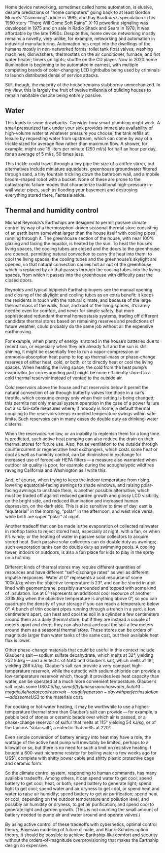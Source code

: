 Home device networking, sometimes called home automation, is elusive,
despite predictions of “home computers” going back to at least Gordon
Moore’s “Cramming” article in 1965, and Ray Bradbury’s speculation in
his 1950 story “There Will Come Soft Rains”.  X-10 powerline signaling
was developed in 1975 and on sale in Radio Shack and Sears in 1978; it
was affordable by the late 1980s.  Despite this, home device
networking mostly remains a novelty, very unlike, for example,
networking and automation in industrial manufacturing.  Automation has
crept into the dwellings of the humans mostly in non-networked forms:
toilet tank float valves; washing machines; dishwashers; thermostats
on the air conditioner, furnace, and hot water heater; timers on
lights; shuffle on the CD player.  Now in 2020 home illumination is
beginning to be automated in earnest, with multiple competing brands
of color-changing LED lightbulbs being used by criminals to launch
distributed denial of service attacks.

Still, though, the majority of the house remains stubbornly
unmechanized.  In my view, this is largely the fruit of twelve
millennia of building houses to remain habitable despite being
entirely passive.

Water
-----

This leads to some drawbacks.  Consider how smart plumbing might work.
A small pressurized tank under your sink provides immediate
availability of high-volume water at whatever pressure you choose; the
tank refills at leisure by requesting water from upstream, which can
come by way of a trickle sized for average flow rather than maximum
flow.  A shower, for example, might use 15 liters per minute (250
ml/s) for half an hour per day, for an average of 5 ml/s, 50 times
less.

This trickle could travel through a tiny pipe the size of a coffee
stirrer, but alternatives include miniature aqueducts, greenhouse
groundwater filtered through sand, a tiny fountain trickling down the
bathroom wall, and a mobile broom-shaped robot with a bucket.  None of
these are prone to the catastrophic failure modes that characterize
traditional high-pressure in-wall water pipes, such as flooding your
basement and destroying everything stored there, Fantasia aside.

Thermal and humidity control
----------------------------

Michael Reynolds’s Earthships are designed to permit passive climate
control by way of a thermosiphon-driven seasonal thermal store
consisting of an earth berm somewhat larger than the house itself with
cooling pipes running through it.  The greenhouse section of the
house, with near 100% glazing and facing the equator, is heated by the
sun.  To heat the house’s living spaces, the cooling tubes are closed
and the doors to the greenhouse are opened, permitting natural
convection to carry the heat into them; to cool the living spaces, the
cooling tubes and the greenhouse’s skylight are opened, so that
natural convection carries hot air out of the greenhouse, which is
replaced by air that passes through the cooling tubes into the living
spaces, from which it passes into the greenhouse with difficulty past
the closed doors.

Reynolds and typical hippieish Earthship buyers see the manual opening
and closing of the skylight and cooling tubes as an extra benefit: it
keeps the residents in touch with the natural climate, and because of
the large thermal mass of the walls, floor, and roof of the living
spaces, it’s rarely needed even for comfort, and never for simple
safety.  But more sophisticated redundant thermal homeostasis systems,
trading off different candidate thermal stores based on remaining
reserves and predictions of future weather, could probably do the same
job without all the expensive earthmoving.

For example, when plenty of energy is stored in the house’s batteries
due to recent sun, or especially when they are already full and the
sun is still shining, it might be essentially free to run a
vapor-compression or ammonia-absorption heat pump to top up
thermal-mass or phase-change reserves of either heat, cold, or both,
or to directly heat or cool the living spaces.  When heating the
living space, the cold from the heat pump’s evaporator (or
corresponding part) might be more efficiently stored in a cold thermal
reservoir instead of vented to the outside air.

Cold reservoirs above the house and hot reservoirs below it permit the
natural convection of air through butterfly valves like those in a
car’s throttle, which consume energy only when their setting is being
changed; this permits not only manual system operation in the case of
a power failure but also fail-safe measures where, if nobody is home,
a default thermal coupling to the reservoirs keeps expected
temperature swings within safe limits.  Such reservoirs can in many
cases do double duty as drinking-water cisterns.

When the reservoirs run low, or an inability to replenish them for a
long time is predicted, such active heat pumping can also reduce the
drain on their thermal stores for future use.  Also, house ventilation
to the outside through countercurrent or regenerative heat exchangers,
which costs some heat or cool as well as humidity control, can be
diminished in exchange for increased use of forced-air HEPA
filters — a measure also warranted when outdoor air quality is poor,
for example during the acoughalyptic wildfires ravaging California and
Washington as I write this.

And, of course, when trying to keep the indoor temperature from
rising, lowering equatorial-facing awnings to shade windows, and
raising polar-facing awnings to unshade them, is another possible
alternative, which must be traded off against reduced garden growth
and glossy LCD visibility, on the bright side, and reduced
illumination and increased human depression, on the dark side.  This
is also sensitive to time of day: east is “equatorial” in the morning,
“polar” in the afternoon, and west vice versa, while both are super
“polar” at night.

Another tradeoff that can be made is the evaporation of collected
rainwater in rooftop tanks to reject stored heat, especially at night,
with a fan, or when it’s windy; or the heating of water in passive
solar collectors to acquire stored heat.  Such passive solar
collectors can do double duty as awnings; such evaporation tanks can
do double duty as swimming pools.  A cooling tower, indoors or
outdoors, is also a fun place for kids to play in the spray on a hot
day.

Different kinds of thermal stores may require different quantities of
resources and have different “self-discharge rates” as well as
different impulse responses.  Water at 0° represents a cool resource
of some 100kJ/kg when the objective temperature is 23°, and can be
stored in a pit lined with geomembrane, possibly surrounded and topped
with some kind of insulation.  Ice at 0° represents an additional cool
resource of another 333kJ/kg when the objective temperature is
anything above 0°, so you can quadruple the density of your storage if
you can reach a temperature below 0°.  A bunch of thin coolant pipes
running through a trench in a yard, a few centimeters apart, can heat
and cool the soil in a cylinder a few centimeters around them as a
daily thermal store; but if they are instead a couple of meters apart
and deep, they can also heat and cool the soil a few meters around
them as a seasonal thermal store.  These stores can be orders of
magnitude larger than water tanks of the same cost, but their
available heat flux is lower.

Other phase-change materials that could be useful in this context
include Glauber’s salt — sodium sulfate decahydrate, which melts at
32°, yielding 252 kJ/kg — and a eutectic of NaCl and Glauber’s salt,
which melts at 18°, yielding 286 kJ/kg.  Glauber’s salt can provide a
very compact high-temperature reservoir, while the eutectic with
sodium chloride can provide a low-temperature reservoir which, though
it provides less heat capacity than water, can be operated at a much
more convenient temperature.  Glauber’s salt costs some US$0.05/kg,
some fifty times as much as water, but a 10-megajoule heat or cool
reservoir — roughly a person-day with perfect insulation — adds some
US$2 to the materials cost.

For cooking or hot-water heating, it may be worthwhile to use a
higher-temperature thermal store than Glauber’s salt can provide — for
example, a pebble bed of stones or ceramic beads over which air is
passed, or a phase-change reservoir of sulfur that melts at 115°
yielding 54 kJ/kg, or of the famous “solar salt”, a eutectic that
melts at 220°.

Even simple conversion of battery energy into heat may have a role;
the wattage of the active heat pump will inevitably be limited,
perhaps to a kilowatt or so, but there is no need for such a limit on
resistive heating.  I bought a 600-watt nichrome resistor for boiling
water a few weeks ago for US$1, complete with shitty power cable and
shitty plastic protective cage and ceramic form.

So the climate control system, responding to human commands, has many
available tradeoffs.  Among others, it can spend water to get cool;
spend battery to get cool, heat, or both; spend battery to generate
light; spend light to get cool; spend water and air dryness to get
cool, or spend heat and water to raise air humidity; spend battery to
get air purification; spend heat or cool, depending on the outdoor
temperature and pollution level, and possibly air humidity or dryness,
to get air purification; and spend cool to generate light and garden
growth.  (This is not counting the small amount of battery needed to
pump air and water around and operate valves.)

By using active control of these tradeoffs with cybernetics, optimal
control theory, Bayesian modeling of future climate, and Black–Scholes
option theory, it should be possible to achieve Earthship-like comfort
and security without the orders-of-magnitude overprovisioning that
makes the Earthship design so expensive.
